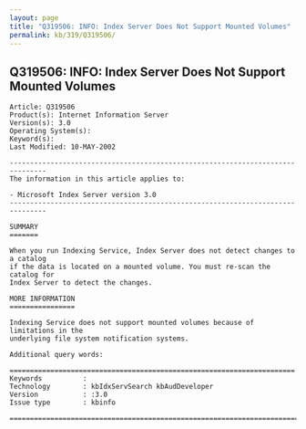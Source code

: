 ```yaml
---
layout: page
title: "Q319506: INFO: Index Server Does Not Support Mounted Volumes"
permalink: kb/319/Q319506/
---
```


## Q319506: INFO: Index Server Does Not Support Mounted Volumes

	Article: Q319506
	Product(s): Internet Information Server
	Version(s): 3.0
	Operating System(s): 
	Keyword(s): 
	Last Modified: 10-MAY-2002
	
	-------------------------------------------------------------------------------
	The information in this article applies to:
	
	- Microsoft Index Server version 3.0 
	-------------------------------------------------------------------------------
	
	SUMMARY
	=======
	
	When you run Indexing Service, Index Server does not detect changes to a catalog
	if the data is located on a mounted volume. You must re-scan the catalog for
	Index Server to detect the changes.
	
	MORE INFORMATION
	================
	
	Indexing Service does not support mounted volumes because of limitations in the
	underlying file system notification systems.
	
	Additional query words:
	
	======================================================================
	Keywords          :  
	Technology        : kbIdxServSearch kbAudDeveloper
	Version           : :3.0
	Issue type        : kbinfo
	
	=============================================================================
	
